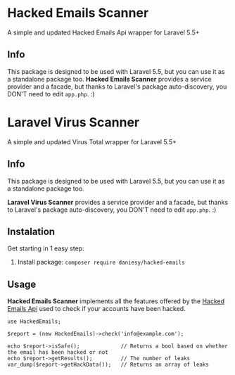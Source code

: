 # Hacked Emails Scanner

A simple and updated Hacked Emails Api wrapper for Laravel 5.5+


## Info

This package is designed to be used with Laravel 5.5, but you can use it as a standalone package too.
**Hacked Emails Scanner** provides a service provider and a facade, but thanks to Laravel's package auto-discovery, you DON'T need to edit `app.php`. :)



# Laravel Virus Scanner
A simple and updated Virus Total wrapper for Laravel 5.5+


## Info

 This package is designed to be used with Laravel 5.5, but you can use it as a standalone package too.

**Laravel Virus Scanner** provides a service provider and a facade, but thanks to Laravel's package auto-discovery, you DON'T need to edit `app.php`. :)


## Instalation

Get starting in 1 easy step:

1. Install package: `composer require daniesy/hacked-emails`


## Usage

**Hacked Emails Scanner** implements all the features offered by the [Hacked Emails Api](https://hacked-emails.com) used to check if your accounts have been hacked. 

    use HackedEmails;
    
    $report = (new HackedEmails)->check('info@example.com');
    
    echo $report->isSafe();             // Returns a bool based on whether the email has been hacked or not    
    echo $report->getResults();         // The number of leaks
    var_dump($report->getHackData());   // Returns an array of leaks

